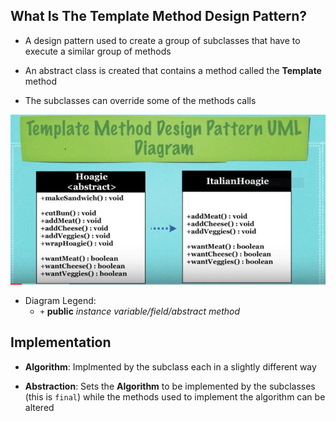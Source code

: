 ## What Is The Template Method Design Pattern?

* A design pattern used to create a group of subclasses that have to
  execute a similar group of methods

* An abstract class is created that contains a method called the
  **Template** method

* The subclasses can override some of the methods calls

![Template_Method_Design_Pattern_Diagram](res/Template-Method-Design-Pattern-UML-Diagram.jpg)

* Diagram Legend:
  * `+` **public** _instance variable/field/abstract method_

## Implementation
* **Algorithm**: Implmented by the subclass each in a slightly
  different way

* **Abstraction**: Sets the **Algorithm** to be implemented
  by the subclasses (this is `final`) while the methods used to
  implement the algorithm can be altered 